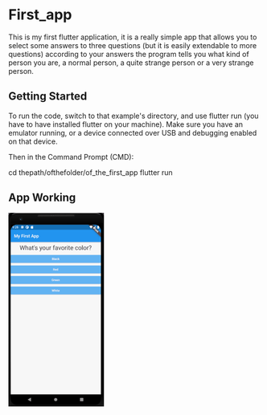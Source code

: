 # First_app
This is my first flutter application, it is a really simple app that allows you to select some answers to three questions (but it is easily extendable to more questions) according to your answers the program tells you what kind of person you are, a normal person, a quite strange person or a very strange person.

## Getting Started

To run the code, switch to that example's directory, and use flutter run (you have to have installed flutter on your machine). Make sure you have an emulator running, or a device connected over USB and debugging enabled on that device.

Then in the Command Prompt (CMD):

cd thepath/ofthefolder/of_the_first_app
flutter run

## App Working

![App Working](Demo/My_first_app.gif)
